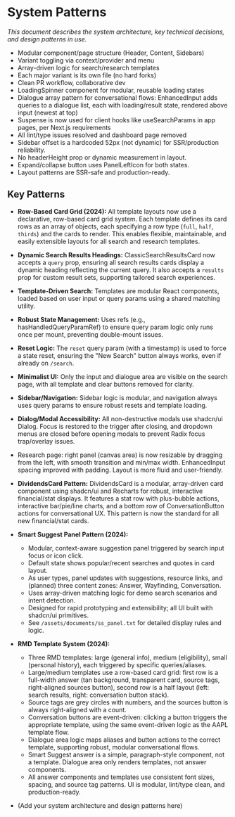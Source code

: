 # System Patterns

_This document describes the system architecture, key technical decisions, and design patterns in use._

- Modular component/page structure (Header, Content, Sidebars)
- Variant toggling via context/provider and menu
- Array-driven logic for search/research templates
- Each major variant is its own file (no hard forks)
- Clean PR workflow, collaborative dev
- LoadingSpinner component for modular, reusable loading states
- Dialogue array pattern for conversational flows: EnhancedInput adds queries to a dialogue list, each with loading/result state, rendered above input (newest at top)
- Suspense is now used for client hooks like useSearchParams in app pages, per Next.js requirements
- All lint/type issues resolved and dashboard page removed
- Sidebar offset is a hardcoded 52px (not dynamic) for SSR/production reliability.
- No headerHeight prop or dynamic measurement in layout.
- Expand/collapse button uses PanelLeftIcon for both states.
- Layout patterns are SSR-safe and production-ready.

## Key Patterns
- **Row-Based Card Grid (2024):** All template layouts now use a declarative, row-based card grid system. Each template defines its card rows as an array of objects, each specifying a row type (`full`, `half`, `thirds`) and the cards to render. This enables flexible, maintainable, and easily extensible layouts for all search and research templates.
- **Dynamic Search Results Headings:** ClassicSearchResultsCard now accepts a `query` prop, ensuring all search results cards display a dynamic heading reflecting the current query. It also accepts a `results` prop for custom result sets, supporting tailored search experiences.
- **Template-Driven Search:** Templates are modular React components, loaded based on user input or query params using a shared matching utility.
- **Robust State Management:** Uses refs (e.g., hasHandledQueryParamRef) to ensure query param logic only runs once per mount, preventing double-mount issues.
- **Reset Logic:** The `reset` query param (with a timestamp) is used to force a state reset, ensuring the "New Search" button always works, even if already on `/search`.
- **Minimalist UI:** Only the input and dialogue area are visible on the search page, with all template and clear buttons removed for clarity.
- **Sidebar/Navigation:** Sidebar logic is modular, and navigation always uses query params to ensure robust resets and template loading.
- **Dialog/Modal Accessibility:** All non-destructive modals use shadcn/ui Dialog. Focus is restored to the trigger after closing, and dropdown menus are closed before opening modals to prevent Radix focus trap/overlay issues.

- Research page: right panel (canvas area) is now resizable by dragging from the left, with smooth transition and min/max width. EnhancedInput spacing improved with padding. Layout is more fluid and user-friendly.
- **DividendsCard Pattern:** DividendsCard is a modular, array-driven card component using shadcn/ui and Recharts for robust, interactive financial/stat displays. It features a stat row with plus-bubble actions, interactive bar/pie/line charts, and a bottom row of ConversationButton actions for conversational UX. This pattern is now the standard for all new financial/stat cards.
- **Smart Suggest Panel Pattern (2024):**
  - Modular, context-aware suggestion panel triggered by search input focus or icon click.
  - Default state shows popular/recent searches and quotes in card layout.
  - As user types, panel updates with suggestions, resource links, and (planned) three content zones: Answer, Wayfinding, Conversation.
  - Uses array-driven matching logic for demo search scenarios and intent detection.
  - Designed for rapid prototyping and extensibility; all UI built with shadcn/ui primitives.
  - See `/assets/documents/ss_panel.txt` for detailed display rules and logic.
- **RMD Template System (2024):**
  - Three RMD templates: large (general info), medium (eligibility), small (personal history), each triggered by specific queries/aliases.
  - Large/medium templates use a row-based card grid: first row is a full-width answer (tan background, transparent card, source tags, right-aligned sources button), second row is a half layout (left: search results, right: conversation button stack).
  - Source tags are grey circles with numbers, and the sources button is always right-aligned with a count.
  - Conversation buttons are event-driven: clicking a button triggers the appropriate template, using the same event-driven logic as the AAPL template flow.
  - Dialogue area logic maps aliases and button actions to the correct template, supporting robust, modular conversational flows.
  - Smart Suggest answer is a simple, paragraph-style component, not a template. Dialogue area only renders templates, not answer components.
  - All answer components and templates use consistent font sizes, spacing, and source tag patterns. UI is modular, lint/type clean, and production-ready.
- (Add your system architecture and design patterns here) 
